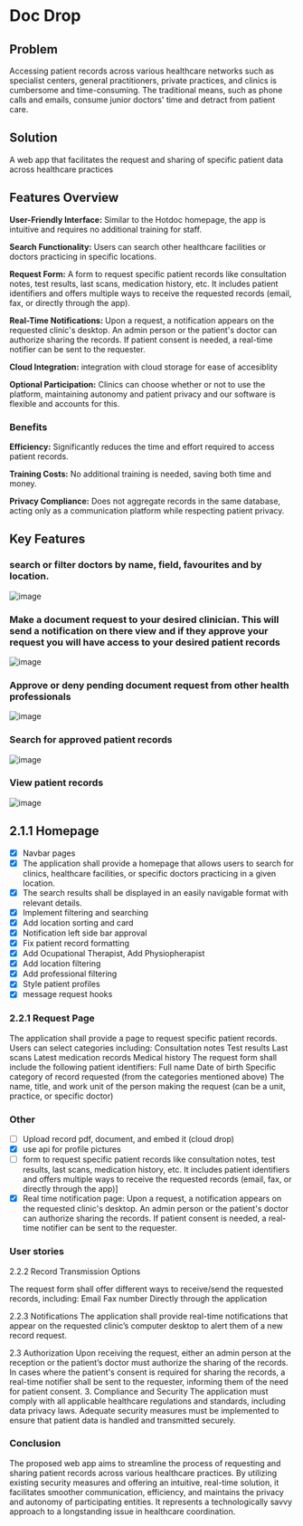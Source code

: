 # Doc Drop

## Problem

Accessing patient records across various healthcare networks such as specialist centers, general practitioners, private practices, and clinics is cumbersome and time-consuming. The traditional means, such as phone calls and emails, consume junior doctors' time and detract from patient care.

## Solution

A web app that facilitates the request and sharing of specific patient data across healthcare practices

## Features Overview

**User-Friendly Interface:** Similar to the Hotdoc homepage, the app is intuitive and requires no additional training for staff.

**Search Functionality:** Users can search other healthcare facilities or doctors practicing in specific locations.

**Request Form:** A form to request specific patient records like consultation notes, test results, last scans, medication history, etc. It includes patient identifiers and offers multiple ways to receive the requested records (email, fax, or directly through the app).

**Real-Time Notifications:** Upon a request, a notification appears on the requested clinic's desktop. An admin person or the patient's doctor can authorize sharing the records. If patient consent is needed, a real-time notifier can be sent to the requester.

**Cloud Integration:** integration with cloud storage for ease of accesiblity

**Optional Participation:** Clinics can choose whether or not to use the platform, maintaining autonomy and patient privacy and our software is flexible and accounts for this.  

### Benefits

**Efficiency:** Significantly reduces the time and effort required to access patient records.

**Training Costs:** No additional training is needed, saving both time and money.

**Privacy Compliance:** Does not aggregate records in the same database, acting only as a communication platform while respecting patient privacy.

## Key Features

### search or filter doctors by name, field, favourites and by location.

![image](public/homePage.png)

### Make a document request to your desired clinician. This will send a notification on there view and if they approve your request you will have access to your desired patient records

![image](public/homePage.png)

### Approve or deny pending document request from other health professionals

![image](public/approveRequests.png)

### Search for approved patient records

![image](public/searchRecords.png)

### View patient records

![image](public/viewRecords.png)

## 2.1.1 Homepage

- [x] Navbar pages
- [x] The application shall provide a homepage that allows users to search for clinics, healthcare facilities, or specific doctors practicing in a given location.
- [x] The search results shall be displayed in an easily navigable format with relevant details.
- [x] Implement filtering and searching
- [x] Add location sorting and card
- [x] Notification left side bar approval
- [x] Fix patient record formatting
- [x] Add Ocupational Therapist, Add Physiopherapist
- [x] Add location filtering
- [x] Add professional filtering
- [x] Style patient profiles
- [x] message request hooks

### 2.2.1 Request Page

The application shall provide a page to request specific patient records. Users can select categories including:
Consultation notes
Test results
Last scans
Latest medication records
Medical history
The request form shall include the following patient identifiers:
Full name
Date of birth
Specific category of record requested (from the categories mentioned above)
The name, title, and work unit of the person making the request (can be a unit, practice, or specific doctor)

### Other

- [ ] Upload record pdf, document, and embed it (cloud drop)
- [x] use api for profile pictures
- [ ] form to request specific patient records like consultation notes, test results, last scans, medication history, etc. It includes patient identifiers and offers multiple ways to receive the requested records (email, fax, or directly through the app)]
- [x] Real time notification page: Upon a request, a notification appears on the requested clinic's desktop. An admin person or the patient's doctor can authorize sharing the records. If patient consent is needed, a real-time notifier can be sent to the requester.

### User stories

2.2.2 Record Transmission Options

The request form shall offer different ways to receive/send the requested records, including:
Email
Fax number
Directly through the application

2.2.3 Notifications
The application shall provide real-time notifications that appear on the requested clinic’s computer desktop to alert them of a new record request.

2.3 Authorization
Upon receiving the request, either an admin person at the reception or the patient’s doctor must authorize the sharing of the records.
In cases where the patient's consent is required for sharing the records, a real-time notifier shall be sent to the requester, informing them of the need for patient consent. 3. Compliance and Security
The application must comply with all applicable healthcare regulations and standards, including data privacy laws.
Adequate security measures must be implemented to ensure that patient data is handled and transmitted securely.


### Conclusion

The proposed web app aims to streamline the process of requesting and sharing patient records across various healthcare practices. By utilizing existing security measures and offering an intuitive, real-time solution, it facilitates smoother communication, efficiency, and maintains the privacy and autonomy of participating entities. It represents a technologically savvy approach to a longstanding issue in healthcare coordination.
